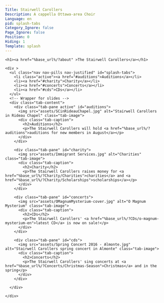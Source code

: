 ```yaml
---
Title: Stairwell Carollers
Description: A cappella Ottawa-area Choir
Language: en
pid: splash-tabs
Category_Ignore: false
Page_Ignore: false
Position: 0
Hiding: 1
Template: splash
---
```


<div class="container-wide">
  <div class="jumbotron">

	<h1><a href="%base_url%/?about" >The Stairwell Carollers</a></h1>

	<div >
	  <ul class="nav nav-pills nav-justified" id="splash-tabs">
		<li class="active"><a href="#auditions">Auditions</a></li>
		<li><a href="#charity">Charity</a></li>
		<li><a href="#concerts">Concerts</a></li>
  		<li><a href="#cds">CDs</a></li>
	  </ul>
	  <!-- Wrapper for slides -->
	  <div class="tab-content">
		<div class="tab-pane active" id="auditions">
		  <img src="assets/SCinRideauChapel.jpg" alt="Stairwell Carollers in Rideau Chapel" class="tab-image">
		  <div class="tab-caption">
			<h2>Auditions</h2>
			<p>The Stairwell Carollers will hold <a href="%base_url%/?auditions">auditions for new members in August</a></p>
		  </div>
		</div>

		<div class="tab-pane" id="charity">
		  <img src="assets/Immigrant Services.jpg" alt="Charities" class="tab-image">
		  <div class="tab-caption">
			<h2>Charity</h2>
			<p>The Stairwell Carollers raises money for <a href="%base_url%/?Charity/Charities">charities</a> and <a href="%base_url%/?Charity/Scholarships">scholarships</a></p>
		  </div>
		</div>

		<div class="tab-pane" id="concerts">
		  <img src="assets/OMagnumMysterium-cover.jpg" alt="O Magnum Mysterium" class="tab-image">
		  <div class="tab-caption">
			<h2>CDs</h2>
			<p>The Stairwell Carollers' <a href="%base_url%/?CDs/o-magnum-mysterium-en">latest CD</a> is now on sale!</p>
		  </div>
		</div>

		<div class="tab-pane" id="cds">
		  <img src="assets/Spring Concert 2016 - Almonte.jpg" alt="Stairwell Carollers spring concert in Almonte" class="tab-image">
		  <div class="tab-caption">
			<h2>Concerts</h2>
			<p>The Stairwell Carollers' sing concerts at <a href="%base_url%/?Concerts/Christmas-Season">Christmas</a> and in the spring</p>
		  </div>
		</div>

	  </div>

	</div>
  </div>
</div>
